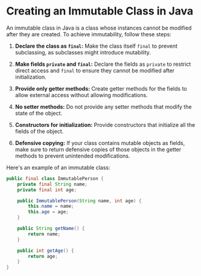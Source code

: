 # Creating an Immutable Class in Java

An immutable class in Java is a class whose instances cannot be modified after they are created. To achieve immutability, follow these steps:

1. **Declare the class as `final`:** Make the class itself `final` to prevent subclassing, as subclasses might introduce mutability.

2. **Make fields `private` and `final`:** Declare the fields as `private` to restrict direct access and `final` to ensure they cannot be modified after initialization.

3. **Provide only getter methods:** Create getter methods for the fields to allow external access without allowing modifications.

4. **No setter methods:** Do not provide any setter methods that modify the state of the object.

5. **Constructors for initialization:** Provide constructors that initialize all the fields of the object.

6. **Defensive copying:** If your class contains mutable objects as fields, make sure to return defensive copies of those objects in the getter methods to prevent unintended modifications.

Here's an example of an immutable class:

````java
public final class ImmutablePerson {
    private final String name;
    private final int age;

    public ImmutablePerson(String name, int age) {
        this.name = name;
        this.age = age;
    }

    public String getName() {
        return name;
    }

    public int getAge() {
        return age;
    }
}
````
